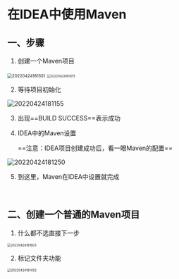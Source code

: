 # 在IDEA中使用Maven

## 一、步骤

1. 创建一个Maven项目

<img src="https://xleixz.oss-cn-nanjing.aliyuncs.com/typora-img/20220424181551.png" alt="20220424181551" style="zoom: 67%;" />

<img src="https://xleixz.oss-cn-nanjing.aliyuncs.com/typora-img/20220424181015.png" alt="20220424181015" style="zoom:50%;" />

2. 等待项目初始化

![20220424181155](https://xleixz.oss-cn-nanjing.aliyuncs.com/typora-img/20220424181155.png)

3. 出现==BUILD SUCCESS==表示成功

4. IDEA中的Maven设置

   ==注意：IDEA项目创建成功后，看一眼Maven的配置==

![20220424181250](https://xleixz.oss-cn-nanjing.aliyuncs.com/typora-img/20220424181250.png)

5. 到这里，Maven在IDEA中设置就完成

​	

## 二、创建一个普通的Maven项目

1. 什么都不选直接下一步

<img src="https://xleixz.oss-cn-nanjing.aliyuncs.com/typora-img/20220424181603.png" alt="20220424181603" style="zoom: 50%;" />

2. 标记文件夹功能

<img src="https://xleixz.oss-cn-nanjing.aliyuncs.com/typora-img/20220424181402.png" alt="20220424181402" style="zoom:50%;" />

